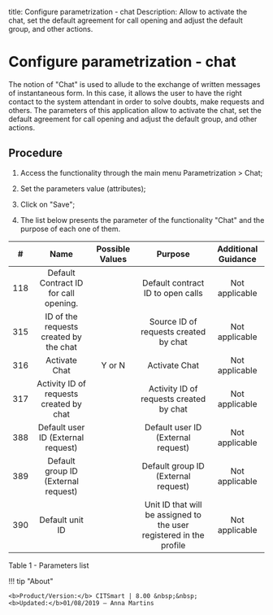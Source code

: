 title: Configure parametrization - chat
Description: Allow to activate the chat, set the default agreement for call opening and adjust the default group, and other actions.
# Configure parametrization - chat

The notion of "Chat" is used to allude to the exchange of written messages of
instantaneous form. In this case, it allows the user to have the right contact
to the system attendant in order to solve doubts, make requests and others. The
parameters of this application allow to activate the chat, set the default
agreement for call opening and adjust the default group, and other actions.

Procedure
-------------

1.  Access the functionality through the main menu Parametrization \> Chat;

2.  Set the parameters value (attributes);

3.  Click on "Save";

4.  The list below presents the parameter of the functionality "Chat" and the
    purpose of each one of them.

|  #  |                   Name                  | Possible Values |                 Purpose                 | Additional Guidance |
|:---:|:---------------------------------------:|:---------------:|:---------------------------------------:|:-------------------:|
| 118 |  Default Contract ID for call opening.  |                 |    Default contract ID to open calls    |    Not applicable   |
| 315 |  ID of the requests created by the chat |                 |  Source ID of requests created by chat  |    Not applicable   |
| 316 |              Activate Chat              |      Y or N     |              Activate Chat              |    Not applicable   |
| 317 | Activity ID of requests created by chat |                 | Activity ID of requests created by chat |    Not applicable   |
| 388 |    Default user ID (External request)   |                 |    Default user ID (External request)   |    Not applicable   |
| 389 |   Default group ID (External request)   |                 |   Default group ID (External request)   |    Not applicable   |
| 390 |             Default unit ID             |                 | Unit ID that will be assigned to the user registered in the profile |    Not applicable   |

Table 1 - Parameters list


!!! tip "About"

    <b>Product/Version:</b> CITSmart | 8.00 &nbsp;&nbsp;
    <b>Updated:</b>01/08/2019 – Anna Martins
